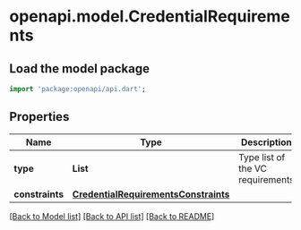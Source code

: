 # openapi.model.CredentialRequirements

## Load the model package

```dart
import 'package:openapi/api.dart';
```

## Properties

| Name            | Type                                                                          | Description                      | Notes                 |
| --------------- | ----------------------------------------------------------------------------- | -------------------------------- | --------------------- |
| **type**        | **List<String>**                                                              | Type list of the VC requirements | [default to const []] |
| **constraints** | [**CredentialRequirementsConstraints**](CredentialRequirementsConstraints.md) |                                  | [optional]            |

[[Back to Model list]](../README.md#documentation-for-models) [[Back to API list]](../README.md#documentation-for-api-endpoints) [[Back to README]](../README.md)
